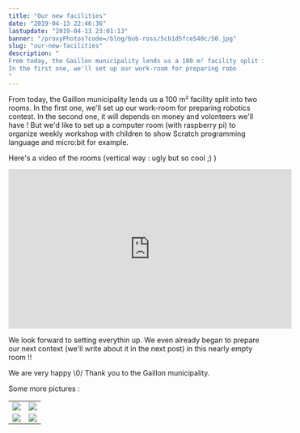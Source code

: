 ```yaml
---
title: "Our new facilities"
date: "2019-04-13 22:46:36"
lastupdate: "2019-04-13 23:01:13"
banner: "/proxyPhotos?code=/blog/bob-ross/5cb1d5fce540c/50.jpg"
slug: "our-new-facilities"
description: " 
From today, the Gaillon municipality lends us a 100 m² facility split into two rooms.
In the first one, we'll set up our work-room for preparing robo
"
---
```

From today, the Gaillon municipality lends us a 100 m² facility split into two rooms.
In the first one, we'll set up our work-room for preparing robotics contest. In the second one, it will depends on money and volonteers we'll have ! But we'd like to set up a computer room (with raspberry pi) to organize weekly workshop with children to show Scratch programming language and micro:bit for example.

Here's a video of the rooms (vertical way : ugly but so cool ;) )

<iframe width="560" height="315" src="https://www.youtube-nocookie.com/embed/SycUqIMCV8Q" frameborder="0" allow="accelerometer; autoplay; encrypted-media; gyroscope; picture-in-picture" allowfullscreen></iframe>

We look forward to setting everythin up. We even already began to prepare our next context (we'll write about it in the next post) in this nearly empty room !!

We are very happy \\0/ Thank you to the Gaillon municipality.

Some more pictures : 

<table>
<tr>
<td><img src="/proxyPhotos?code=/blog/bob-ross/5cb245b1302ff/50.jpg"></td>
<td><img src="/proxyPhotos?code=/blog/bob-ross/5cb2469208278/50.jpg"></td>
</tr>
<tr>
<td><img src="/proxyPhotos?code=/blog/bob-ross/5cb2462712d83/50.jpg"></td>
<td><img src="/proxyPhotos?code=/blog/bob-ross/5cb2456f45796/50.jpg"></td>
</tr>
</table>
    